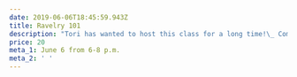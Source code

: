 ```yaml
---
date: 2019-06-06T18:45:59.943Z
title: Ravelry 101
description: "Tori has wanted to host this class for a long time!\_ Come and learn to navigate your way around this amazing resource site."
price: 20
meta_1: June 6 from 6-8 p.m.
meta_2: ' '
---
```


